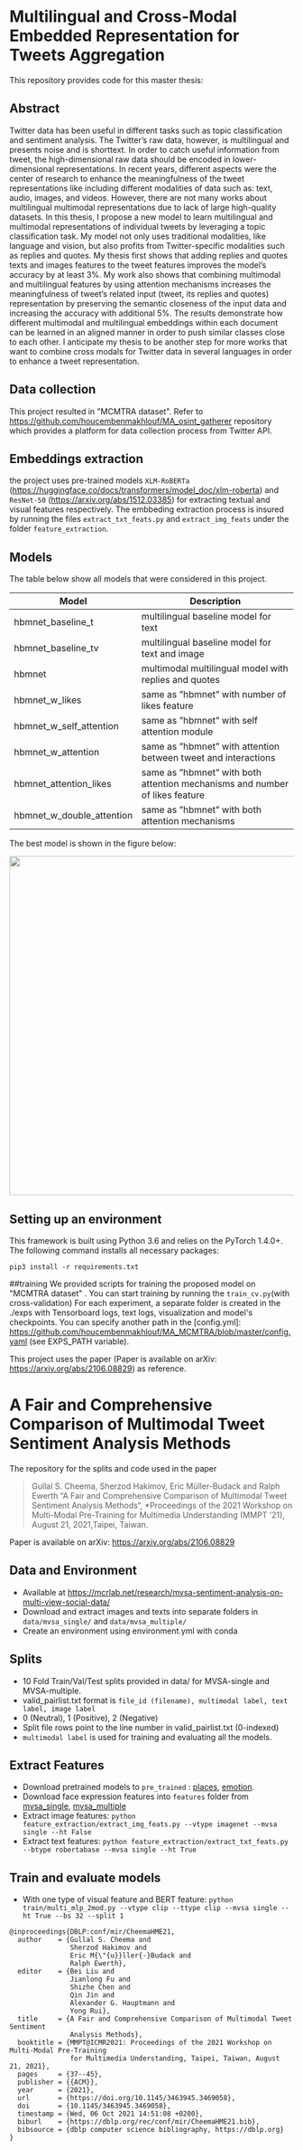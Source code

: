 # Multilingual and Cross-Modal Embedded Representation for Tweets Aggregation
This repository provides code for this master thesis:
## Abstract
Twitter data has been useful in different tasks such as topic classification and sentiment analysis. The Twitter’s raw data, however, is multilingual and presents noise and is shorttext. In order to catch useful information from tweet, the high-dimensional raw data should be encoded in lower-dimensional representations. In recent years, different aspects were the center of research to enhance the meaningfulness of the tweet representations like including different modalities of data such as: text, audio, images, and videos. However, there are not many works about multilingual multimodal representations due to lack of large high-quality datasets. In this thesis, I propose a new model to learn multilingual and multimodal representations of individual tweets by leveraging a topic classification task. My model not only uses traditional modalities, like language and vision, but also profits from Twitter-specific modalities such as replies and quotes. My thesis first shows that adding replies and quotes texts and images features to the tweet features improves the model’s accuracy by at least 3%. My work also shows that combining multimodal and multilingual features by using attention mechanisms increases the meaningfulness of tweet’s related input (tweet, its replies and quotes) representation by preserving the semantic closeness of the input data and increasing the accuracy with additional 5%. The results demonstrate how different multimodal and multilingual embeddings within each document can be learned in an aligned manner in order to push similar classes close to each other. I anticipate my thesis to be another step for more works that want to combine cross modals for Twitter data in several languages in order to enhance a tweet representation.

## Data collection
This project resulted in "MCMTRA dataset". Refer to https://github.com/houcembenmakhlouf/MA_osint_gatherer repository which provides a platform for data collection process from Twitter API. 

## Embeddings extraction
the project uses pre-trained models ```XLM-RoBERTa``` (https://huggingface.co/docs/transformers/model_doc/xlm-roberta) and ```ResNet-50``` (https://arxiv.org/abs/1512.03385) for extracting textual and visual features respectively. The embbeding extraction process is insured by running the files ```extract_txt_feats.py``` and ```extract_img_feats``` under the folder ```feature_extraction```.


## Models
The table below show all models that were considered in this project. 
<center>
  
| Model | Description |
| ------------- | ------------- |
hbmnet_baseline_t | multilingual baseline model for text|
hbmnet_baseline_tv | multilingual baseline model for text and image|
hbmnet | multimodal multilingual model with replies and quotes|
hbmnet_w_likes | same as ”hbmnet” with number of likes feature|
hbmnet_w_self_attention | same as ”hbmnet” with self attention module|
hbmnet_w_attention | same as ”hbmnet” with attention between tweet and interactions|
hbmnet_attention_likes | same as ”hbmnet” with both attention mechanisms and number of likes feature|
hbmnet_w_double_attention |same as ”hbmnet” with both attention mechanisms|

</center>

The best model is shown in the figure below:

<center>
  
<p align="center">
  <img src="https://user-images.githubusercontent.com/45092804/197520335-5e307611-2ea4-4d70-bc9f-d8c4c7645b79.png" width="600" />
</p>

</center>

## Setting up an environment
This framework is built using Python 3.6 and relies on the PyTorch 1.4.0+. The following command installs all necessary packages:
```
pip3 install -r requirements.txt
```

##training 
We provided scripts for training the proposed model on "MCMTRA dataset" . You can start training by running the ```train_cv.py```(with cross-validation)
For each experiment, a separate folder is created in the ./exps with Tensorboard logs, text logs, visualization and model's checkpoints. You can specify another path in the [config.yml]: https://github.com/houcembenmakhlouf/MA_MCMTRA/blob/master/config.yaml (see EXPS_PATH variable).

This project uses the paper (Paper is available on arXiv: https://arxiv.org/abs/2106.08829) as reference.
# A Fair and Comprehensive Comparison of Multimodal Tweet Sentiment Analysis Methods

The repository for the splits and code used in the paper
> Gullal S. Cheema, Sherzod Hakimov, Eric Müller-Budack and Ralph Ewerth “A Fair and Comprehensive Comparison of Multimodal Tweet Sentiment Analysis Methods“, 
*Proceedings of the 2021 Workshop on Multi-Modal Pre-Training for Multimedia Understanding (MMPT ’21), August 21, 2021,Taipei, Taiwan.

Paper is available on arXiv: https://arxiv.org/abs/2106.08829

## Data and Environment
- Available at https://mcrlab.net/research/mvsa-sentiment-analysis-on-multi-view-social-data/
- Download and extract images and texts into separate folders in `data/mvsa_single/` and `data/mvsa_multiple/`
- Create an environment using environment.yml with conda
## Splits
- 10 Fold Train/Val/Test splits provided in data/ for MVSA-single and MVSA-multiple.
- valid_pairlist.txt format is `file_id (filename), multimodal label, text label, image label`
- 0 (Neutral), 1 (Positive), 2 (Negative)
- Split file rows point to the line number in valid_pairlist.txt (0-indexed)
- `multimodal label` is used for training and evaluating all the models.

## Extract Features
- Download pretrained models to `pre_trained` : [places](https://drive.google.com/file/d/1ARP8GS5LMGYc8T8lFTuYkBl9I9kJoIiL/view?usp=sharing), [emotion](https://drive.google.com/file/d/1sWx3ze8XfZEGf-kPcmiYpY9EOzugdzgu/view?usp=sharing).
- Download face expression features into `features` folder from [mvsa_single](https://drive.google.com/file/d/1akwt0-8fqea2WinTDWAk68qRDkYqEEiR/view?usp=sharing), [mvsa_multiple](https://drive.google.com/file/d/1h6A8KjhVEy2QSEBGQS8kH2HQxEa__a2S/view?usp=sharing) 
- Extract image features: `python feature_extraction/extract_img_feats.py --vtype imagenet --mvsa single --ht False`
- Extract text features: `python feature_extraction/extract_txt_feats.py --btype robertabase --mvsa single --ht True`

## Train and evaluate models
- With one type of visual feature and BERT feature: `python train/multi_mlp_2mod.py --vtype clip --ttype clip --mvsa single --ht True --bs 32 --split 1`


```
@inproceedings{DBLP:conf/mir/CheemaHME21,
  author    = {Gullal S. Cheema and
               Sherzod Hakimov and
               Eric M{\"{u}}ller{-}Budack and
               Ralph Ewerth},
  editor    = {Bei Liu and
               Jianlong Fu and
               Shizhe Chen and
               Qin Jin and
               Alexander G. Hauptmann and
               Yong Rui},
  title     = {A Fair and Comprehensive Comparison of Multimodal Tweet Sentiment
               Analysis Methods},
  booktitle = {MMPT@ICMR2021: Proceedings of the 2021 Workshop on Multi-Modal Pre-Training
               for Multimedia Understanding, Taipei, Taiwan, August 21, 2021},
  pages     = {37--45},
  publisher = {{ACM}},
  year      = {2021},
  url       = {https://doi.org/10.1145/3463945.3469058},
  doi       = {10.1145/3463945.3469058},
  timestamp = {Wed, 06 Oct 2021 14:51:08 +0200},
  biburl    = {https://dblp.org/rec/conf/mir/CheemaHME21.bib},
  bibsource = {dblp computer science bibliography, https://dblp.org}
}
```
